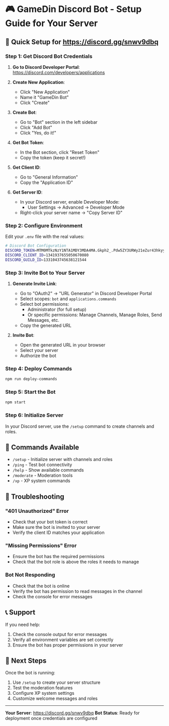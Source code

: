 # 🎮 GameDin Discord Bot - Setup Guide for Your Server

## 🎯 Quick Setup for https://discord.gg/snwv9dbq

### Step 1: Get Discord Bot Credentials

1. **Go to Discord Developer Portal**: https://discord.com/developers/applications
2. **Create New Application**:
   - Click "New Application"
   - Name it "GameDin Bot"
   - Click "Create"

3. **Create Bot**:
   - Go to "Bot" section in the left sidebar
   - Click "Add Bot"
   - Click "Yes, do it!"

4. **Get Bot Token**:
   - In the Bot section, click "Reset Token"
   - Copy the token (keep it secret!)

5. **Get Client ID**:
   - Go to "General Information"
   - Copy the "Application ID"

6. **Get Server ID**:
   - In your Discord server, enable Developer Mode:
     - User Settings → Advanced → Developer Mode
   - Right-click your server name → "Copy Server ID"

### Step 2: Configure Environment

Edit your `.env` file with the real values:

```bash
# Discord Bot Configuration
DISCORD_TOKEN=MTM0MTkzNzY1NTA1MDY3MDA4MA.Gkph2_.Pdw5ZY3URWy21eZur43hkyyVKIcN2q-xU3qnKw
DISCORD_CLIENT_ID=1341937655050670080
DISCORD_GUILD_ID=1331043745638121544
```

### Step 3: Invite Bot to Your Server

1. **Generate Invite Link**:
   - Go to "OAuth2" → "URL Generator" in Discord Developer Portal
   - Select scopes: `bot` and `applications.commands`
   - Select bot permissions:
     - Administrator (for full setup)
     - Or specific permissions: Manage Channels, Manage Roles, Send Messages, etc.
   - Copy the generated URL

2. **Invite Bot**:
   - Open the generated URL in your browser
   - Select your server
   - Authorize the bot

### Step 4: Deploy Commands

```bash
npm run deploy-commands
```

### Step 5: Start the Bot

```bash
npm start
```

### Step 6: Initialize Server

In your Discord server, use the `/setup` command to create channels and roles.

## 🚀 Commands Available

- `/setup` - Initialize server with channels and roles
- `/ping` - Test bot connectivity
- `/help` - Show available commands
- `/moderate` - Moderation tools
- `/xp` - XP system commands

## 🔧 Troubleshooting

### "401 Unauthorized" Error
- Check that your bot token is correct
- Make sure the bot is invited to your server
- Verify the client ID matches your application

### "Missing Permissions" Error
- Ensure the bot has the required permissions
- Check that the bot role is above the roles it needs to manage

### Bot Not Responding
- Check that the bot is online
- Verify the bot has permission to read messages in the channel
- Check the console for error messages

## 📞 Support

If you need help:
1. Check the console output for error messages
2. Verify all environment variables are set correctly
3. Ensure the bot has proper permissions in your server

## 🎯 Next Steps

Once the bot is running:
1. Use `/setup` to create your server structure
2. Test the moderation features
3. Configure XP system settings
4. Customize welcome messages and roles

---

**Your Server**: https://discord.gg/snwv9dbq
**Bot Status**: Ready for deployment once credentials are configured 